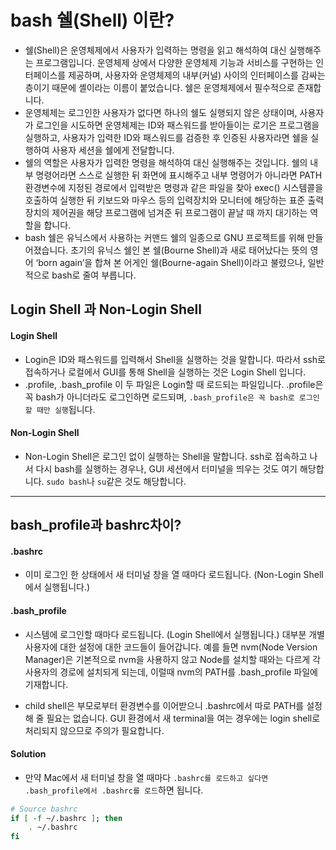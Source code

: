 # bash 쉘(Shell) 이란?
- 쉘(Shell)은 운영체제에서 사용자가 입력하는 명령을 읽고 해석하여 대신 실행해주는 프로그램입니다. 운영체제 상에서 다양한 운영체제 기능과 서비스를 구현하는 인터페이스를 제공하며, 사용자와 운영체제의 내부(커널) 사이의 인터페이스를 감싸는 층이기 때문에 셸이라는 이름이 붙었습니다. 쉘은 운영체제에서 필수적으로 존재합니다.
- 운영체제는 로그인한 사용자가 없다면 하나의 쉘도 실행되지 않은 상태이며, 사용자가 로그인을 시도하면 운영체제는 ID와 패스워드를 받아들이는 로기은 프로그램을 실행하고, 사용자가 입력한 ID와 패스워드를 검증한 후 인증된 사용자라면 쉘을 실행하여 사용자 세션을 쉘에게 전달합니다.
- 쉘의 역할은 사용자가 입력한 명령을 해석하여 대신 실행해주는 것입니다. 쉘의 내부 명령어라면 스스로 실행한 뒤 화면에 표시해주고 내부 명령어가 아니라면 PATH 환경변수에 지정된 경로에서 입력받은 명령과 같은 파일을 찾아 exec() 시스템콜을 호출하여 실행한 뒤 키보드와 마우스 등의 입력장치와 모니터에 해당하는 표준 출력장치의 제어권을 해당 프로그램에 넘겨준 뒤 프로그램이 끝날 때 까지 대기하는 역할을 합니다.
- bash 쉘은 유닉스에서 사용하는 커맨드 쉘의 일종으로 GNU 프로젝트를 위해 만들어졌습니다. 초기의 유닉스 쉘인 본 쉘(Bourne Shell)과 새로 태어났다는 뜻의 영어 ‘born again’을 합쳐 본 어게인 쉘(Bourne-again Shell)이라고 불렸으나, 일반적으로 bash로 줄여 부릅니다.

## Login Shell 과 Non-Login Shell
#### Login Shell
- Login은 ID와 패스워드를 입력해서 Shell을 실행하는 것을 말합니다. 따라서 ssh로 접속하거나 로컬에서 GUI를 통해 Shell을 실행하는 것은 Login Shell 입니다. 
- .profile, .bash_profile 이 두 파일은 Login할 때 로드되는 파일입니다. .profile은 꼭 bash가 아니더라도 로그인하면 로드되며, `.bash_profile은 꼭 bash로 로그인 할 때만 실행`됩니다.

#### Non-Login Shell
- Non-Login Shell은 로그인 없이 실행하는 Shell을 말합니다. ssh로 접속하고 나서 다시 bash를 실행하는 경우나, GUI 세션에서 터미널을 띄우는 것도 여기 해당합니다. `sudo bash`나 `su`같은 것도 해당합니다.

---
## bash_profile과 bashrc차이?
#### .bashrc
- 이미 로그인 한 상태에서 새 터미널 창을 열 때마다 로드됩니다. (Non-Login Shell에서 실행됩니다.)

#### .bash_profile
- 시스템에 로그인할 때마다 로드됩니다. (Login Shell에서 실행됩니다.) 대부분 개별 사용자에 대한 설정에 대한 코드들이 들어갑니다. 예를 들면 nvm(Node Version Manager)은 기본적으로 nvm을 사용하지 않고 Node를 설치할 때와는 다르게 각 사용자의 경로에 설치되게 되는데, 이럴때 nvm의 PATH를 .bash_profile 파일에 기재합니다.

- child shell은 부모로부터 환경변수를 이어받으니 .bashrc에서 따로 PATH를 설정해 줄 필요는 없습니다. GUI 환경에서 새 terminal을 여는 경우에는 login shell로 처리되지 않으므로 주의가 필요합니다.

#### Solution
- 만약 Mac에서 새 터미널 창을 열 때마다 `.bashrc를 로드하고 싶다면 .bash_profile에서 .bashrc를 로드`하면 됩니다.
```bash
# Source bashrc
if [ -f ~/.bashrc ]; then
    . ~/.bashrc
fi
```